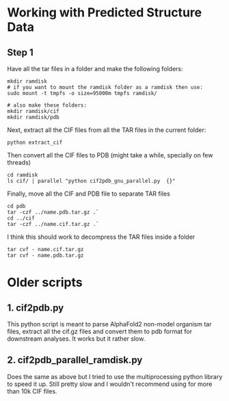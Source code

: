 # Working with Predicted Structure Data

## Step 1

Have all the tar files in a folder and make the following folders:
```
mkdir ramdisk
# if you want to mount the ramdisk folder as a ramdisk then use:
sudo mount -t tmpfs -o size=95000m tmpfs ramdisk/

# also make these folders:
mkdir ramdisk/cif
mkdir ramdisk/pdb

```

Next, extract all the CIF files from all the TAR files in the current folder:
```
python extract_cif
```

Then convert all the CIF files to PDB (might take a while, specially on few threads)
```
cd ramdisk
ls cif/ | parallel "python cif2pdb_gnu_parallel.py  {}"
```

Finally, move all the CIF and PDB file to separate TAR files
```
cd pdb
tar -czf ../name.pdb.tar.gz .`
cd ../cif
tar -czf ../name.cif.tar.gz .`
```

I think this should work to decompress the TAR files inside a folder
```
tar cvf - name.cif.tar.gz
tar cvf - name.pdb.tar.gz
```

# Older scripts

## 1. cif2pdb.py

This python script is meant to parse AlphaFold2 non-model organism tar files, 
extract all the cif.gz files and convert them to pdb format for downstream analyses.
It works but it rather slow.

## 2. cif2pdb_parallel_ramdisk.py

Does the same as above but I tried to use the multiprocessing python library to
speed it up. Still pretty slow and I wouldn't recommend using for more than 10k CIF files.


